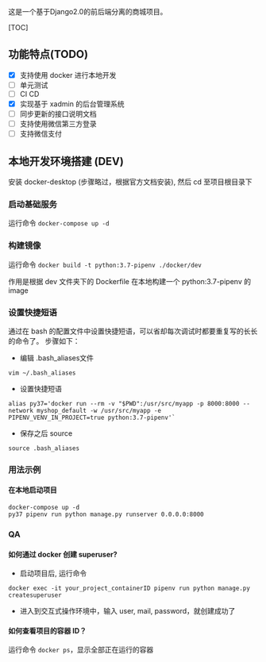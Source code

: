 这是一个基于Django2.0的前后端分离的商城项目。

[TOC]

## 功能特点(TODO)
- [x] 支持使用 docker 进行本地开发
- [ ] 单元测试
- [ ] CI CD
- [x] 实现基于 xadmin 的后台管理系统
- [ ] 同步更新的接口说明文档
- [ ] 支持使用微信第三方登录
- [ ] 支持微信支付

## 本地开发环境搭建 (DEV)

安装 docker-desktop (步骤略过，根据官方文档安装), 然后 cd 至项目根目录下

### 启动基础服务
运行命令 `docker-compose up -d`

### 构建镜像
运行命令 `docker build -t python:3.7-pipenv ./docker/dev`

作用是根据 dev 文件夹下的 Dockerfile 在本地构建一个 python:3.7-pipenv 的 image

### 设置快捷短语
通过在 bash 的配置文件中设置快捷短语，可以省却每次调试时都要重复写的长长的命令了。
步骤如下：

- 编辑 .bash_aliases文件 

`vim ~/.bash_aliases`

- 设置快捷短语 

```
alias py37='docker run --rm -v "$PWD":/usr/src/myapp -p 8000:8000 --network myshop_default -w /usr/src/myapp -e PIPENV_VENV_IN_PROJECT=true python:3.7-pipenv'`
```
- 保存之后 source 

`source .bash_aliases`

### 用法示例
#### 在本地启动项目
```
docker-compose up -d
py37 pipenv run python manage.py runserver 0.0.0.0:8000
```

### QA
#### 如何通过 docker 创建 superuser?
- 启动项目后, 运行命令 
```
docker exec -it your_project_containerID pipenv run python manage.py createsuperuser
``` 

- 进入到交互式操作环境中，输入 user, mail, password，就创建成功了

#### 如何查看项目的容器 ID？
运行命令 `docker ps`，显示全部正在运行的容器
